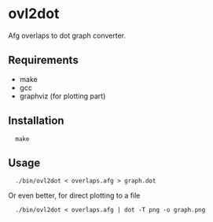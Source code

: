 # ovl2dot
Afg overlaps to dot graph converter.

## Requirements
- make
- gcc
- graphviz (for plotting part)

## Installation

```
  make
```

## Usage

```
  ./bin/ovl2dot < overlaps.afg > graph.dot
```

Or even better, for direct plotting to a file

```
  ./bin/ovl2dot < overlaps.afg | dot -T png -o graph.png
```
